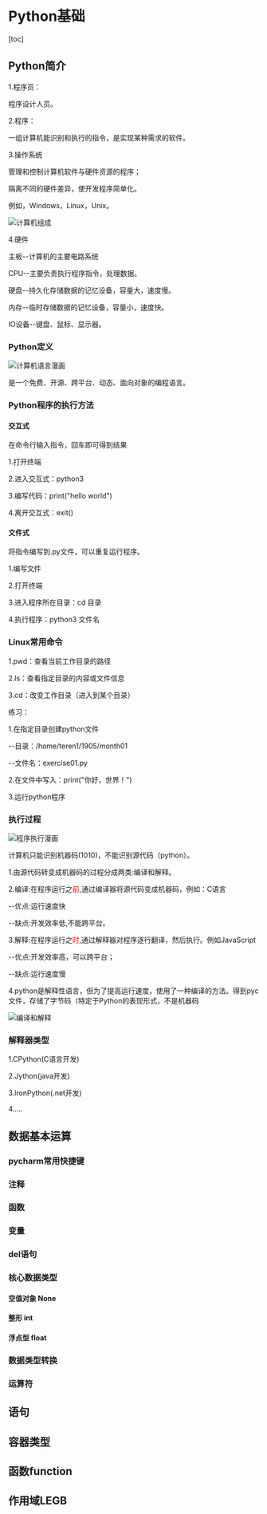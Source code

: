 # Python基础

[toc]

## Python简介

1.程序员：

程序设计人员。

2.程序：

一组计算机能识别和执行的指令，是实现某种需求的软件。

3.操作系统

管理和控制计算机软件与硬件资源的程序；

隔离不同的硬件差异，使开发程序简单化。

例如，Windows，Linux，Unix。

![计算机组成](./img/%E8%AE%A1%E7%AE%97%E6%9C%BA%E7%BB%84%E6%88%90.png)

4.硬件

主板--计算机的主要电路系统

CPU--主要负责执行程序指令，处理数据。

硬盘--持久化存储数据的记忆设备，容量大，速度慢。

内存--临时存储数据的记忆设备，容量小，速度快。

IO设备--键盘、鼠标、显示器。

### Python定义

![计算机语言漫画](./img/%E8%AE%A1%E7%AE%97%E6%9C%BA%E8%AF%AD%E8%A8%80%E6%BC%AB%E7%94%BB.png)

是一个免费、开源、跨平台、动态、面向对象的编程语言。

### Python程序的执行方法

#### 交互式

在命令行输入指令，回车即可得到结果

1.打开终端

2.进入交互式：python3

3.编写代码：print("hello world")

4.离开交互式：exit()

#### 文件式

将指令编写到.py文件，可以重复运行程序。

1.编写文件

2.打开终端

3.进入程序所在目录：cd 目录

4.执行程序：python3 文件名

### Linux常用命令

1.pwd：查看当前工作目录的路径

2.ls：查看指定目录的内容或文件信息

3.cd：改变工作目录（进入到某个目录）

练习：

1.在指定目录创建python文件

--目录：/home/teren1/1905/month01

--文件名：exercise01.py

2.在文件中写入：print("你好，世界！")

3.运行python程序

### 执行过程

![程序执行漫画](./img/%E7%A8%8B%E5%BA%8F%E6%89%A7%E8%A1%8C%E6%BC%AB%E7%94%BB.png)

计算机只能识别机器码(1010)，不能识别源代码（python）。

1.由源代码转变成机器码的过程分成两类:编译和解释。

2.编译:在程序运行之<font color="red">前</font>,通过编译器将源代码变成机器码，例如：C语言

--优点:运行速度快

--缺点:开发效率低,不能跨平台。

3.解释:在程序运行之<font color="red">时</font>,通过解释器对程序逐行翻译，然后执行。例如JavaScript

--优点:开发效率高，可以跨平台；

--缺点:运行速度慢

4.python是解释性语言，但为了提高运行速度，使用了一种编译的方法。得到pyc文件，存储了字节码（特定于Python的表现形式，不是机器码

![编译和解释](./img/%E7%BC%96%E8%AF%91%E5%92%8C%E8%A7%A3%E9%87%8A.png)

### 解释器类型

1.CPython(C语言开发)

2.Jython(java开发)

3.lronPython(.net开发)

4.....

## 数据基本运算

### pycharm常用快捷键

### 注释

### 函数

### 变量

### del语句

### 核心数据类型

#### 空值对象 None

#### 整形 int

#### 浮点型 float

### 数据类型转换

### 运算符

## 语句

## 容器类型

## 函数function

## 作用域LEGB
